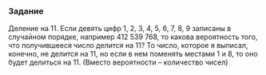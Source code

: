 ### Задание
Деление на 11. Если девять цифр 1, 2, 3, 4, 5, 6, 7, 8, 9 записаны в случайном порядке, например 412 539 768, то какова вероятность того, что получившееся число делится на 11? То число, которое я выписал, конечно, не делится на 11, но если в нем поменять местами 1 и 8, то оно будет делиться на 11. (Вместо вероятности – количество чисел)